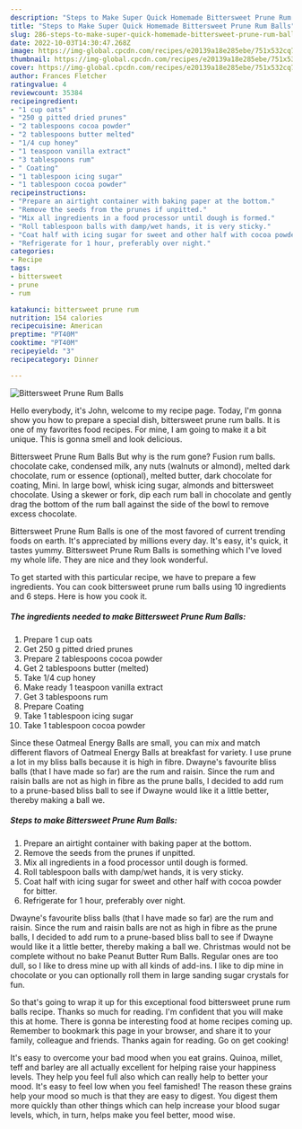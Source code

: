 ```yaml
---
description: "Steps to Make Super Quick Homemade Bittersweet Prune Rum Balls"
title: "Steps to Make Super Quick Homemade Bittersweet Prune Rum Balls"
slug: 286-steps-to-make-super-quick-homemade-bittersweet-prune-rum-balls
date: 2022-10-03T14:30:47.268Z
image: https://img-global.cpcdn.com/recipes/e20139a18e285ebe/751x532cq70/bittersweet-prune-rum-balls-recipe-main-photo.jpg
thumbnail: https://img-global.cpcdn.com/recipes/e20139a18e285ebe/751x532cq70/bittersweet-prune-rum-balls-recipe-main-photo.jpg
cover: https://img-global.cpcdn.com/recipes/e20139a18e285ebe/751x532cq70/bittersweet-prune-rum-balls-recipe-main-photo.jpg
author: Frances Fletcher
ratingvalue: 4
reviewcount: 35384
recipeingredient:
- "1 cup oats"
- "250 g pitted dried prunes"
- "2 tablespoons cocoa powder"
- "2 tablespoons butter melted"
- "1/4 cup honey"
- "1 teaspoon vanilla extract"
- "3 tablespoons rum"
- " Coating"
- "1 tablespoon icing sugar"
- "1 tablespoon cocoa powder"
recipeinstructions:
- "Prepare an airtight container with baking paper at the bottom."
- "Remove the seeds from the prunes if unpitted."
- "Mix all ingredients in a food processor until dough is formed."
- "Roll tablespoon balls with damp/wet hands, it is very sticky."
- "Coat half with icing sugar for sweet and other half with cocoa powder for bitter."
- "Refrigerate for 1 hour, preferably over night."
categories:
- Recipe
tags:
- bittersweet
- prune
- rum

katakunci: bittersweet prune rum 
nutrition: 154 calories
recipecuisine: American
preptime: "PT40M"
cooktime: "PT40M"
recipeyield: "3"
recipecategory: Dinner

---
```



![Bittersweet Prune Rum Balls](https://img-global.cpcdn.com/recipes/e20139a18e285ebe/751x532cq70/bittersweet-prune-rum-balls-recipe-main-photo.jpg)

Hello everybody, it's John, welcome to my recipe page. Today, I'm gonna show you how to prepare a special dish, bittersweet prune rum balls. It is one of my favorites food recipes. For mine, I am going to make it a bit unique. This is gonna smell and look delicious.

Bittersweet Prune Rum Balls But why is the rum gone? Fusion rum balls. chocolate cake, condensed milk, any nuts (walnuts or almond), melted dark chocolate, rum or essence (optional), melted butter, dark chocolate for coating, Mini. In large bowl, whisk icing sugar, almonds and bittersweet chocolate. Using a skewer or fork, dip each rum ball in chocolate and gently drag the bottom of the rum ball against the side of the bowl to remove excess chocolate.

Bittersweet Prune Rum Balls is one of the most favored of current trending foods on earth. It's appreciated by millions every day. It's easy, it's quick, it tastes yummy. Bittersweet Prune Rum Balls is something which I've loved my whole life. They are nice and they look wonderful.


To get started with this particular recipe, we have to prepare a few ingredients. You can cook bittersweet prune rum balls using 10 ingredients and 6 steps. Here is how you cook it.

<!--inarticleads1-->

##### The ingredients needed to make Bittersweet Prune Rum Balls:

1. Prepare 1 cup oats
1. Get 250 g pitted dried prunes
1. Prepare 2 tablespoons cocoa powder
1. Get 2 tablespoons butter (melted)
1. Take 1/4 cup honey
1. Make ready 1 teaspoon vanilla extract
1. Get 3 tablespoons rum
1. Prepare  Coating
1. Take 1 tablespoon icing sugar
1. Take 1 tablespoon cocoa powder


Since these Oatmeal Energy Balls are small, you can mix and match different flavors of Oatmeal Energy Balls at breakfast for variety. I use prune a lot in my bliss balls because it is high in fibre. Dwayne&#39;s favourite bliss balls (that I have made so far) are the rum and raisin. Since the rum and raisin balls are not as high in fibre as the prune balls, I decided to add rum to a prune-based bliss ball to see if Dwayne would like it a little better, thereby making a ball we. 

<!--inarticleads2-->

##### Steps to make Bittersweet Prune Rum Balls:

1. Prepare an airtight container with baking paper at the bottom.
1. Remove the seeds from the prunes if unpitted.
1. Mix all ingredients in a food processor until dough is formed.
1. Roll tablespoon balls with damp/wet hands, it is very sticky.
1. Coat half with icing sugar for sweet and other half with cocoa powder for bitter.
1. Refrigerate for 1 hour, preferably over night.


Dwayne&#39;s favourite bliss balls (that I have made so far) are the rum and raisin. Since the rum and raisin balls are not as high in fibre as the prune balls, I decided to add rum to a prune-based bliss ball to see if Dwayne would like it a little better, thereby making a ball we. Christmas would not be complete without no bake Peanut Butter Rum Balls. Regular ones are too dull, so I like to dress mine up with all kinds of add-ins. I like to dip mine in chocolate or you can optionally roll them in large sanding sugar crystals for fun. 

So that's going to wrap it up for this exceptional food bittersweet prune rum balls recipe. Thanks so much for reading. I'm confident that you will make this at home. There is gonna be interesting food at home recipes coming up. Remember to bookmark this page in your browser, and share it to your family, colleague and friends. Thanks again for reading. Go on get cooking!

It's easy to overcome your bad mood when you eat grains. Quinoa, millet, teff and barley are all actually excellent for helping raise your happiness levels. They help you feel full also which can really help to better your mood. It's easy to feel low when you feel famished! The reason these grains help your mood so much is that they are easy to digest. You digest them more quickly than other things which can help increase your blood sugar levels, which, in turn, helps make you feel better, mood wise.
